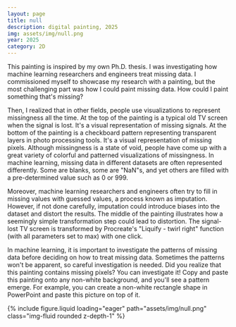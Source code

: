 ```yaml
---
layout: page
title: null
description: digital painting, 2025
img: assets/img/null.png
year: 2025
category: 2D
---
```


This painting is inspired by my own Ph.D. thesis. I was investigating how machine learning researchers and engineers treat missing data. 
I commissioned myself to showcase my research with a painting, but the most challenging part was how I could paint missing data. 
How could I paint something that's missing?

Then, I realized that in other fields, people use visualizations to represent missingness all the time. At the top of the painting is a 
typical old TV screen when the signal is lost. It's a visual representation of missing signals. At the bottom of the painting is a 
checkboard pattern representing transparent layers in photo processing tools. It's a visual representation of missing pixels. Although 
missingness is a state of void, people have come up with a great variety of colorful and patterned visualizations of missingness. 
In machine learning, missing data in different datasets are often represented differently. Some are blanks, some are "NaN"s, and yet others
are filled with a pre-determined value such as 0 or 999.

Moreover, machine learning researchers and engineers often try to fill in missing values with guessed values, a process known as imputation. 
However, if not done carefully, imputation could introduce biases into the dataset and distort the results. The middle of the painting 
illustrates how a seemingly simple transformation step could lead to distortion. The signal-lost TV screen is transformed by Procreate's "Liquify - twirl right" 
function (with all parameters set to max) with one click.

In machine learning, it is important to investigate the patterns of missing data before deciding on how to treat missing data. Sometimes 
the patterns won't be apparent, so careful investigation is needed. Did you realize that this painting contains missing pixels? You can 
investigate it! Copy and paste this painting onto any non-white background, and you'll see a pattern emerge. For example, you can create a non-white
rectangle shape in PowerPoint and paste this picture on top of it.

<div class="row">
    <div class="col-sm mt-3 mt-md-0">
        {% include figure.liquid loading="eager" path="assets/img/null.png" class="img-fluid rounded z-depth-1" %}
    </div>
</div>
